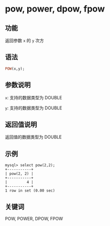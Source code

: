 # pow, power, dpow, fpow

## 功能

返回参数 `x` 的 `y` 次方

## 语法

```Haskell
POW(x,y);
```

## 参数说明

`x`: 支持的数据类型为 DOUBLE

`y`: 支持的数据类型为 DOUBLE

## 返回值说明

返回值的数据类型为 DOUBLE

## 示例

```Plain Text
mysql> select pow(2,2);
+-----------+
| pow(2, 2) |
+-----------+
|         4 |
+-----------+
1 row in set (0.00 sec)
```

## 关键词

POW, POWER, DPOW, FPOW
